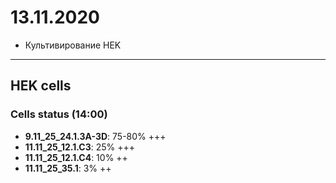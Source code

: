 13.11.2020
==========

- Культивирование HEK

---

## HEK cells 
### Cells status (14:00)
- **9.11_25_24.1.3A-3D**: 75-80% +++
- **11.11_25_12.1.C3**: 25% +++
- **11.11_25_12.1.C4**: 10% ++
- **11.11_25_35.1**: 3% ++